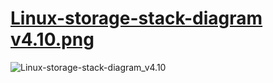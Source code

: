 # [Linux-storage-stack-diagram v4.10.png](https://www.thomas-krenn.com/de/wikiDE/images/d/d0/Linux-storage-stack-diagram_v4.10.pdf)

![Linux-storage-stack-diagram_v4.10](../../../../Downloads/Linux-storage-stack-diagram_v4.10.png)